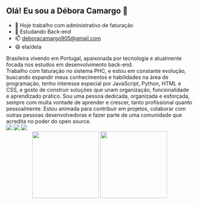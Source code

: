 ## Olá! Eu sou a Débora Camargo 👋

- 🔭 Hoje trabalho com administrativo de faturação
- 🌱 Estudando Back-end
- 📫 deboracamargo905@gmail.com
- 😄 ela/dela
<div> 
Brasileira vivendo em Portugal, apaixonada por tecnologia e atualmente focada nos estudos em desenvolvimento back-end.
<div> 
Trabalho com faturação no sistema PHC, e estou em constante evolução, buscando expandir meus conhecimentos e habilidades na área de programação, tenho interesse especial por JavaScript, Python, HTML e CSS, e gosto de construir soluções que unam organização, funcionalidade e aprendizado prático.
Sou uma pessoa dedicada, organizada e esforçada, sempre com muita vontade de aprender e crescer, tanto profissional quanto pessoalmente. Estou animada para contribuir em projetos, colaborar com outras pessoas desenvolvedoras e fazer parte de uma comunidade que acredita no poder do open source.
<div> 
  <a href="https://instagram.com/deecamargo_" target="_blank"><img src="https://img.shields.io/badge/-Instagram-%23E4405F?style=for-the-badge&logo=instagram&logoColor=white" target="_blank"></a>
  <a href = "mailto:deboracamargo905@gmail.com"><img src="https://img.shields.io/badge/-Gmail-%23333?style=for-the-badge&logo=gmail&logoColor=white" target="_blank"></a>
  <a href="https://www.linkedin.com/in/débora-camargo-658319365" target="_blank"><img src="https://img.shields.io/badge/-LinkedIn-%230077B5?style=for-the-badge&logo=linkedin&logoColor=white" target="_blank"></a> 

<div align="center">
  <img height="180em" src="https://github-readme-stats.vercel.app/api?username=deboraca&show_icons=true&theme=tokyonight" />
  <img height="180em" src="https://github-readme-stats.vercel.app/api/top-langs/?username=deboraca&layout=compact&theme=tokyonight" />
</div>
